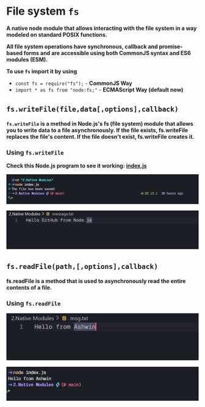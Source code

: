 # File system `fs`

**A native node module that allows interacting with the file system in a way modeled on standard POSIX functions.**

**All file system operations have synchronous, callback and promise-based forms and are accessible using both CommonJS syntax and ES6 modules (ESM).**

**To use `fs` import it by using**
- `const fs = require("fs");` - **CommonJS Way**
- `import * as fs from "node:fs;"` - **ECMAScript Way (default now)**

## `fs.writeFile(file,data[,options],callback)` 

**`fs.writeFile` is a method in Node.js's fs (file system) module that allows you to write data to a file asynchronously. If the file exists, fs.writeFile replaces the file's content. If the file doesn't exist, fs.writeFile creates it.** 

### Using `fs.writeFile`
**Check this Node.js program to see it working: [index.js](index.js)**

![Terminal](./pictures/fs.writeFile.png)

![File](./pictures/writeFile.png)

## `fs.readFile(path,[,options],callback)`

**fs.readFile is a method that is used to asynchronously read the entire contents of a file.**

### Using `fs.readFile`

![File](./pictures/readFile.png)

![Terminal](./pictures/fs.readFile.png)
